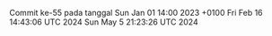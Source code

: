 Commit ke-55 pada tanggal Sun Jan 01 14:00 2023 +0100
Fri Feb 16 14:43:06 UTC 2024
Sun May  5 21:23:26 UTC 2024
